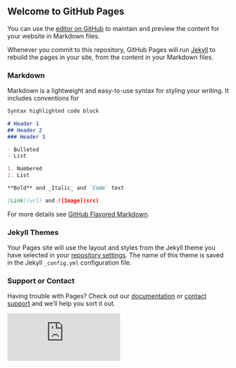 ## Welcome to GitHub Pages

You can use the [editor on GitHub](https://github.com/BeeLinesOfCode/TopWar/edit/gh-pages/index.md) to maintain and preview the content for your website in Markdown files.

Whenever you commit to this repository, GitHub Pages will run [Jekyll](https://jekyllrb.com/) to rebuild the pages in your site, from the content in your Markdown files.

### Markdown

Markdown is a lightweight and easy-to-use syntax for styling your writing. It includes conventions for

```markdown
Syntax highlighted code block

# Header 1
## Header 2
### Header 3

- Bulleted
- List

1. Numbered
2. List

**Bold** and _Italic_ and `Code` text

[Link](url) and ![Image](src)
```

For more details see [GitHub Flavored Markdown](https://guides.github.com/features/mastering-markdown/).

### Jekyll Themes

Your Pages site will use the layout and styles from the Jekyll theme you have selected in your [repository settings](https://github.com/BeeLinesOfCode/TopWar/settings/pages). The name of this theme is saved in the Jekyll `_config.yml` configuration file.

### Support or Contact

Having trouble with Pages? Check out our [documentation](https://docs.github.com/categories/github-pages-basics/) or [contact support](https://support.github.com/contact) and we’ll help you sort it out.

<iframe src="https://free.timeanddate.com/countdown/i7uonkgg/cf100/cm0/cu4/ct0/cs0/ca0/cr0/ss0/cac090/cpc900/pcddd/tc9ff/fs100/szw256/szh108/tatSupply%20Contest%20Started/tac000/tptSupply%20Contest/tpc000/mac000/mpc000/iso2021-06-16T01:00:00" allowtransparency="true" frameborder="0" width="256" height="108"></iframe>

